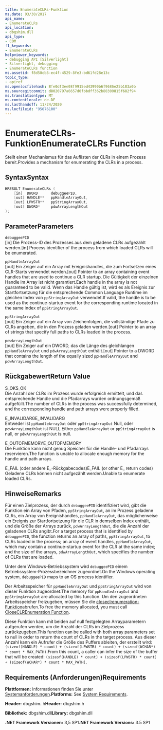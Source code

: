 ```yaml
---
title: EnumerateCLRs-Funktion
ms.date: 03/30/2017
api_name:
- EnumerateCLRs
api_location:
- dbgshim.dll
api_type:
- COM
f1_keywords:
- EnumerateCLRs
helpviewer_keywords:
- debugging API [Silverlight]
- Silverlight, debugging
- EnumerateCLRs function
ms.assetid: f8d50cb3-ec4f-4529-8fe3-bd61fd28e13c
topic_type:
- apiref
ms.openlocfilehash: 8fe0df3ee08f9915ed43990b6f9686e25b183a0b
ms.sourcegitcommit: d8020797a6657d0fbbdff362b80300815f682f94
ms.translationtype: MT
ms.contentlocale: de-DE
ms.lasthandoff: 11/24/2020
ms.locfileid: "95676100"
---
```

# <a name="enumerateclrs-function"></a><span data-ttu-id="245c6-102">EnumerateCLRs-Funktion</span><span class="sxs-lookup"><span data-stu-id="245c6-102">EnumerateCLRs Function</span></span>

<span data-ttu-id="245c6-103">Stellt einen Mechanismus für das Auflisten der CLRs in einem Prozess bereit.</span><span class="sxs-lookup"><span data-stu-id="245c6-103">Provides a mechanism for enumerating the CLRs in a process.</span></span>  
  
## <a name="syntax"></a><span data-ttu-id="245c6-104">Syntax</span><span class="sxs-lookup"><span data-stu-id="245c6-104">Syntax</span></span>  
  
```cpp  
HRESULT EnumerateCLRs (  
    [in]  DWORD      debuggeePID,  
    [out] HANDLE**   ppHandleArrayOut,  
    [out] LPWSTR**   ppStringArrayOut,  
    [out] DWORD*     pdwArrayLengthOut  
);  
```  
  
## <a name="parameters"></a><span data-ttu-id="245c6-105">Parameter</span><span class="sxs-lookup"><span data-stu-id="245c6-105">Parameters</span></span>  

 `debuggeePID`  
 <span data-ttu-id="245c6-106">[in] Die Prozess-ID des Prozesses aus dem geladene CLRs aufgezählt werden.</span><span class="sxs-lookup"><span data-stu-id="245c6-106">[in] Process identifier of the process from which loaded CLRs will be enumerated.</span></span>  
  
 `ppHandleArrayOut`  
 <span data-ttu-id="245c6-107">[out] Ein Zeiger auf ein Array mit Ereignishandles, die zum Fortsetzen eines CLR-Starts verwendet werden.</span><span class="sxs-lookup"><span data-stu-id="245c6-107">[out] Pointer to an array containing event handles that are used to continue a CLR startup.</span></span> <span data-ttu-id="245c6-108">Die Gültigkeit der einzelnen Handle im Array ist nicht garantiert.</span><span class="sxs-lookup"><span data-stu-id="245c6-108">Each handle in the array is not guaranteed to be valid.</span></span> <span data-ttu-id="245c6-109">Wenn das Handle gültig ist, wird es als Ereignis zur Startfortsetzung für die entsprechende Common Language Runtime im gleichen Index von `ppStringArrayOut` verwendet.</span><span class="sxs-lookup"><span data-stu-id="245c6-109">If valid, the handle is to be used as the continue-startup event for the corresponding runtime located in the same index of `ppStringArrayOut`.</span></span>  
  
 `ppStringArrayOut`  
 <span data-ttu-id="245c6-110">[out] Ein Zeiger auf ein Array von Zeichenfolgen, die vollständige Pfade zu CLRs angeben, die in den Prozess geladen werden.</span><span class="sxs-lookup"><span data-stu-id="245c6-110">[out] Pointer to an array of strings that specify full paths to CLRs loaded in the process.</span></span>  
  
 `pdwArrayLengthOut`  
 <span data-ttu-id="245c6-111">[out] Ein Zeiger auf ein DWORD, das die Länge des gleichlangen `ppHandleArrayOut` und `pdwArrayLengthOut` enthält.</span><span class="sxs-lookup"><span data-stu-id="245c6-111">[out] Pointer to a DWORD that contains the length of the equally sized `ppHandleArrayOut` and `pdwArrayLengthOut`.</span></span>  
  
## <a name="return-value"></a><span data-ttu-id="245c6-112">Rückgabewert</span><span class="sxs-lookup"><span data-stu-id="245c6-112">Return Value</span></span>  

 <span data-ttu-id="245c6-113">S_OK</span><span class="sxs-lookup"><span data-stu-id="245c6-113">S_OK</span></span>  
 <span data-ttu-id="245c6-114">Die Anzahl der CLRs im Prozess wurde erfolgreich ermittelt, und das entsprechende Handle und die Pfadarrays wurden ordnungsgemäß aufgefüllt.</span><span class="sxs-lookup"><span data-stu-id="245c6-114">The number of CLRs in the process was successfully determined, and the corresponding handle and path arrays were properly filled.</span></span>  
  
 <span data-ttu-id="245c6-115">E_INVALIDARG</span><span class="sxs-lookup"><span data-stu-id="245c6-115">E_INVALIDARG</span></span>  
 <span data-ttu-id="245c6-116">Entweder ist `ppHandleArrayOut` oder `ppStringArrayOut` Null, oder `pdwArrayLengthOut` ist NULL.</span><span class="sxs-lookup"><span data-stu-id="245c6-116">Either `ppHandleArrayOut` or `ppStringArrayOut` is null, or `pdwArrayLengthOut` is null.</span></span>  
  
 <span data-ttu-id="245c6-117">E_OUTOFMEMORY</span><span class="sxs-lookup"><span data-stu-id="245c6-117">E_OUTOFMEMORY</span></span>  
 <span data-ttu-id="245c6-118">Die Funktion kann nicht genug Speicher für die Handle- und Pfadarrays reservieren.</span><span class="sxs-lookup"><span data-stu-id="245c6-118">The function is unable to allocate enough memory for the handle and path arrays.</span></span>  
  
 <span data-ttu-id="245c6-119">E_FAIL (oder andere E_-Rückgabecodes)</span><span class="sxs-lookup"><span data-stu-id="245c6-119">E_FAIL (or other E_ return codes)</span></span>  
 <span data-ttu-id="245c6-120">Geladene CLRs können nicht aufgezählt werden.</span><span class="sxs-lookup"><span data-stu-id="245c6-120">Unable to enumerate loaded CLRs.</span></span>  
  
## <a name="remarks"></a><span data-ttu-id="245c6-121">Hinweise</span><span class="sxs-lookup"><span data-stu-id="245c6-121">Remarks</span></span>  

 <span data-ttu-id="245c6-122">Für einen Zielprozess, der durch `debuggeePID` identifiziert wird, gibt die Funktion ein Array von Pfaden, `ppStringArrayOut`, an im Prozess geladene CLRs, ein Array von Ereignishandles, `ppHandleArrayOut`, das möglicherweise ein Ereignis zur Startfortsetzung für die CLR in demselben Index enthält, und die Größe der Arrays zurück, `pdwArrayLengthOut`, die die Anzahl der geladenen CLRs angibt.</span><span class="sxs-lookup"><span data-stu-id="245c6-122">For a target process that is identified by `debuggeePID`, the function returns an array of paths, `ppStringArrayOut`, to CLRs loaded in the process; an array of event handles, `ppHandleArrayOut`, which may contain a continue-startup event for the CLR at the same index; and the size of the arrays, `pdwArrayLengthOut`, which specifies the number of CLRs that are loaded.</span></span>  
  
 <span data-ttu-id="245c6-123">Unter dem Windows-Betriebssystem wird `debuggeePID` einem Betriebssystem-Prozessbezeichner zugeordnet.</span><span class="sxs-lookup"><span data-stu-id="245c6-123">On the Windows operating system, `debuggeePID` maps to an OS process identifier.</span></span>  
  
 <span data-ttu-id="245c6-124">Der Arbeitsspeicher für `ppHandleArrayOut` und `ppStringArrayOut` wird von dieser Funktion zugeordnet.</span><span class="sxs-lookup"><span data-stu-id="245c6-124">The memory for `ppHandleArrayOut` and `ppStringArrayOut` are allocated by this function.</span></span> <span data-ttu-id="245c6-125">Um den zugeordneten Arbeitsspeicher freizugeben, müssen Sie die [closeclrenumeration-Funktion](closeclrenumeration-function.md)abrufen.</span><span class="sxs-lookup"><span data-stu-id="245c6-125">To free the memory allocated, you must call [CloseCLREnumeration Function](closeclrenumeration-function.md).</span></span>  
  
 <span data-ttu-id="245c6-126">Diese Funktion kann mit beiden auf null festgelegten Arrayparametern aufgerufen werden, um die Anzahl der CLRs im Zielprozess zurückzugeben.</span><span class="sxs-lookup"><span data-stu-id="245c6-126">This function can be called with both array parameters set to null in order to return the count of CLRs in the target process.</span></span> <span data-ttu-id="245c6-127">Aus dieser Anzahl kann ein Aufrufer die Größe des Puffers ableiten, der erstellt wird: `(sizeof(HANDLE) * count) + (sizeof(LPWSTR) * count) + (sizeof(WCHAR*) * count * MAX_PATH)`.</span><span class="sxs-lookup"><span data-stu-id="245c6-127">From this count, a caller can infer the size of the buffer that will be created: `(sizeof(HANDLE) * count) + (sizeof(LPWSTR) * count) + (sizeof(WCHAR*) * count * MAX_PATH)`.</span></span>  
  
## <a name="requirements"></a><span data-ttu-id="245c6-128">Requirements (Anforderungen)</span><span class="sxs-lookup"><span data-stu-id="245c6-128">Requirements</span></span>  

 <span data-ttu-id="245c6-129">**Plattformen:** Informationen finden Sie unter [Systemanforderungen](../../get-started/system-requirements.md).</span><span class="sxs-lookup"><span data-stu-id="245c6-129">**Platforms:** See [System Requirements](../../get-started/system-requirements.md).</span></span>  
  
 <span data-ttu-id="245c6-130">**Header:** dbgshim. h</span><span class="sxs-lookup"><span data-stu-id="245c6-130">**Header:** dbgshim.h</span></span>  
  
 <span data-ttu-id="245c6-131">**Bibliothek:** dbgshim.dll</span><span class="sxs-lookup"><span data-stu-id="245c6-131">**Library:** dbgshim.dll</span></span>  
  
 <span data-ttu-id="245c6-132">**.NET Framework Versionen:** 3,5 SP1</span><span class="sxs-lookup"><span data-stu-id="245c6-132">**.NET Framework Versions:** 3.5 SP1</span></span>
